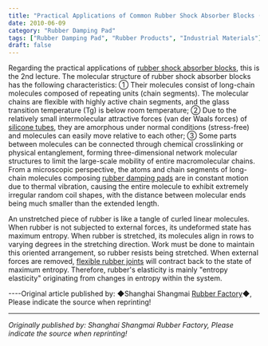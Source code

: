 ```yaml
---
title: "Practical Applications of Common Rubber Shock Absorber Blocks (2)"
date: 2010-06-09
category: "Rubber Damping Pad"
tags: ["Rubber Damping Pad", "Rubber Products", "Industrial Materials"]
draft: false
---
```


Regarding the practical applications of [rubber shock absorber blocks](http://www.smpolymer.com/), this is the 2nd lecture. The molecular structure of rubber shock absorber blocks has the following characteristics: ① Their molecules consist of long-chain molecules composed of repeating units (chain segments). The molecular chains are flexible with highly active chain segments, and the glass transition temperature (Tg) is below room temperature; ② Due to the relatively small intermolecular attractive forces (van der Waals forces) of [silicone tubes](http://www.smpolymer.com/guijiaoguan/), they are amorphous under normal conditions (stress-free) and molecules can easily move relative to each other; ③ Some parts between molecules can be connected through chemical crosslinking or physical entanglement, forming three-dimensional network molecular structures to limit the large-scale mobility of entire macromolecular chains. From a microscopic perspective, the atoms and chain segments of long-chain molecules composing [rubber damping pads](http://www.smpolymer.com/xiangjiaojianzhendian/) are in constant motion due to thermal vibration, causing the entire molecule to exhibit extremely irregular random coil shapes, with the distance between molecular ends being much smaller than the extended length.

An unstretched piece of rubber is like a tangle of curled linear molecules. When rubber is not subjected to external forces, its undeformed state has maximum entropy. When rubber is stretched, its molecules align in rows to varying degrees in the stretching direction. Work must be done to maintain this oriented arrangement, so rubber resists being stretched. When external forces are removed, [flexible rubber joints](http://www.smpolymer.com/kequnaoxiangjiaojietou/) will contract back to the state of maximum entropy. Therefore, rubber's elasticity is mainly "entropy elasticity" originating from changes in entropy within the system.

----Original article published by: ◆Shanghai Shangmai [Rubber Factory](http://www.smpolymer.com/)◆, Please indicate the source when reprinting!

---

*Originally published by: Shanghai Shangmai Rubber Factory, Please indicate the source when reprinting!*